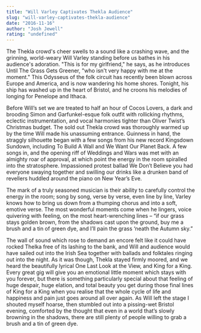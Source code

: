 ```yaml
---
title: "Will Varley Captivates Thekla Audience"
slug: "will-varley-captivates-thekla-audience"
date: "2016-11-16"
author: "Josh Jewell"
rating: "undefined"
---
```


The Thekla crowd's cheer swells to a sound like a crashing wave, and the grinning, world-weary Will Varley standing before us bathes in his audience's adoration. "This is for my girlfriend," he says, as he introduces Until The Grass Gets Greener, "who isn't very happy with me at the moment." This Odysseus of the folk circuit has recently been blown across Europe and America, and is now wandering his home shores. Tonight, his ship has washed up in the heart of Bristol, and he croons his melodies of longing for Penelope and Ithaca.

Before Will’s set we are treated to half an hour of Cocos Lovers, a dark and brooding Simon and Garfunkel-esque folk outfit with rollicking rhythms, eclectic instrumentation, and vocal harmonies tighter than Oliver Twist’s Christmas budget. The sold out Thekla crowd was thoroughly warmed up by the time Will made his unassuming entrance. Guinness in hand, the straggly silhouette began with a few songs from his new record Kingsdown Sundown, including To Build A Wall and We Want Our Planet Back. A few songs in, and the opening riff of Weddings and Wars was met with an almighty roar of approval, at which point the energy in the room spiralled into the stratosphere. Impassioned protest ballad We Don’t Believe you had everyone swaying together and swilling our drinks like a drunken band of revellers huddled around the piano on New Year’s Eve.

The mark of a truly seasoned musician is their ability to carefully control the energy in the room; song by song, verse by verse, even line by line, Varley knows how to bring us down from a thumping chorus and into a soft, emotive verse. The most wonderful moments come when he lingers, voice quivering with feeling, on the most heart-wrenching lines – “if our grass stays golden brown, from the shadows cast upon the ground, buy me a brush and a tin of green dye, and I’ll pain the grass ‘neath the Autumn sky.”

The wall of sound which rose to demand an encore felt like it could have rocked Thelka free of its lashing to the bank, and Will and audience would have sailed out into the Irish Sea together with ballads and folktales ringing out into the night. As it was though, Thekla stayed firmly moored, and we heard the beautifully lyrical One Last Look at the View, and King for a King. Every great gig will give you an emotional little moment which stays with you forever, but there is something particularly special about that feeling of huge despair, huge elation, and total beauty you get during those final lines of King for a King when you realise that the whole cycle of life and happiness and pain just goes around all over again. As Will left the stage I shouted myself hoarse, then stumbled out into a pissing-wet Bristol evening, comforted by the thought that even in a world that’s slowly browning in the shadows, there are still plenty of people willing to grab a brush and a tin of green dye.
